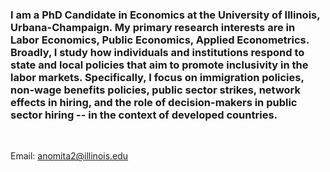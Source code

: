 
### I am a PhD Candidate in Economics at the University of Illinois, Urbana-Champaign. My primary research interests are in Labor Economics, Public Economics, Applied Econometrics. Broadly, I study how individuals and institutions respond to state and local policies that aim to promote inclusivity in the labor markets. Specifically, I focus on immigration policies, non-wage benefits policies, public sector strikes, network effects in hiring, and the role of decision-makers in public sector hiring -- in the context of developed countries.


<br>

<!-- ### Contact Information:-->
<!-- Address: **214 David Kinley Hall, 1407 W. Gregory Dr., Urbana IL 61801** -->

Email: anomita2@illinois.edu
